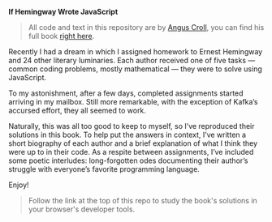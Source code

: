 __If Hemingway Wrote JavaScript__

> All code and text in this repository are by [Angus Croll](https://github.com/angus-c), you can find his full book [right here](https://nostarch.com/hemingway).  

Recently I had a dream in which I assigned homework to Ernest Hemingway and 24 other literary luminaries. Each author received one of five tasks — common coding problems, mostly mathematical — they were to solve using JavaScript.

To my astonishment, after a few days, completed assignments started arriving in my mailbox. Still more remarkable, with the exception of Kafka’s accursed effort, they all seemed to work.  

Naturally, this was all too good to keep to myself, so I’ve reproduced their solutions in this book. To help put the answers in context, I’ve written a short biography of each author and a brief explanation of what I think they were up to in their code. As a respite between assignments, I’ve included some poetic interludes: long-forgotten odes documenting their author’s struggle with everyone’s favorite programming language.

Enjoy!
   

> Follow the link at the top of this repo to study the book's solutions in your browser's developer tools.